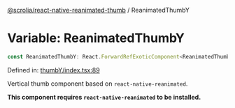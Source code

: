 [@scrolia/react-native-reanimated-thumb](../README.md) / ReanimatedThumbY

# Variable: ReanimatedThumbY

```ts
const ReanimatedThumbY: React.ForwardRefExoticComponent<ReanimatedThumbYProps & React.RefAttributes<View>>;
```

Defined in: [thumbY/index.tsx:89](https://github.com/alpheustangs/scrolia/blob/99f515e4b0095d09a280c57c2fd0f9cf08d6dcf1/packages/react-native-reanimated-thumb/src/thumbY/index.tsx#L89)

Vertical thumb component based on `react-native-reanimated`.

**This component requires `react-native-reanimated` to be installed.**
